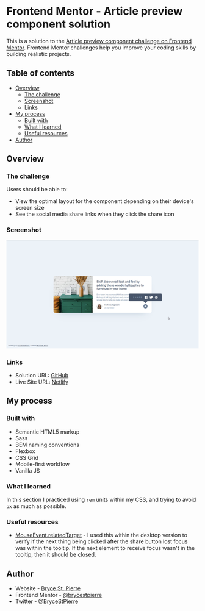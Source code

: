 # Frontend Mentor - Article preview component solution

This is a solution to the [Article preview component challenge on Frontend Mentor](https://www.frontendmentor.io/challenges/article-preview-component-dYBN_pYFT). Frontend Mentor challenges help you improve your coding skills by building realistic projects.

## Table of contents

- [Overview](#overview)
  - [The challenge](#the-challenge)
  - [Screenshot](#screenshot)
  - [Links](#links)
- [My process](#my-process)
  - [Built with](#built-with)
  - [What I learned](#what-i-learned)
  - [Useful resources](#useful-resources)
- [Author](#author)

## Overview

### The challenge

Users should be able to:

- View the optimal layout for the component depending on their device's screen size
- See the social media share links when they click the share icon

### Screenshot

![](./screenshot.png)

### Links

- Solution URL: [GitHub](https://github.com/BryceStPierre/fm-article-preview)
- Live Site URL: [Netlify](https://bsp-article-preview.netlify.app)

## My process

### Built with

- Semantic HTML5 markup
- Sass
- BEM naming conventions
- Flexbox
- CSS Grid
- Mobile-first workflow
- Vanilla JS

### What I learned

In this section I practiced using `rem` units within my CSS, and trying to avoid `px` as much as possible.

### Useful resources

- [MouseEvent.relatedTarget](https://developer.mozilla.org/en-US/docs/Web/API/MouseEvent/relatedTarget) - I used this within the desktop version to verify if the next thing being clicked after the share button lost focus was within the tooltip. If the next element to receive focus wasn't in the tooltip, then it should be closed.

## Author

- Website - [Bryce St. Pierre](https://www.brycestpierre.com)
- Frontend Mentor - [@brycestpierre](https://www.frontendmentor.io/profile/brycestpierre)
- Twitter - [@BryceStPierre](https://www.twitter.com/brycestpierre)
